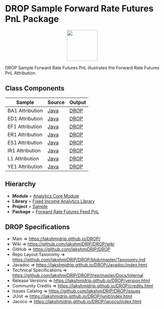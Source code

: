 # DROP Sample Forward Rate Futures PnL Package

<p align="center"><img src="https://github.com/lakshmiDRIP/DROP/blob/master/DRIP_Logo.gif?raw=true" width="100"></p>

DROP Sample Forward Rate Futures PnL illustrates the Forward Rate Futures PnL Attribution.


## Class Components

 |      Sample     | Source | Output |
 |-----------------|--------|--------|
 | BA1 Attribution | [Java](https://github.com/lakshmiDRIP/DROP/tree/master/src/main/java/org/drip/sample/forwardratefuturesonl/BA1Attribution.java) | [DROP](https://github.com/lakshmiDRIP/DROP/blob/master/drop/org/drip/sample/forwardratefuturespnl/BA1Attribution.drop) |
 | ED1 Attribution | [Java](https://github.com/lakshmiDRIP/DROP/tree/master/src/main/java/org/drip/sample/forwardratefuturesonl/ED1Attribution.java) | [DROP](https://github.com/lakshmiDRIP/DROP/blob/master/drop/org/drip/sample/forwardratefuturespnl/ED1Attribution.drop) |
 | EF1 Attribution | [Java](https://github.com/lakshmiDRIP/DROP/tree/master/src/main/java/org/drip/sample/forwardratefuturesonl/EF1Attribution.java) | [DROP](https://github.com/lakshmiDRIP/DROP/blob/master/drop/org/drip/sample/forwardratefuturespnl/EF1Attribution.drop) |
 | ER1 Attribution | [Java](https://github.com/lakshmiDRIP/DROP/tree/master/src/main/java/org/drip/sample/forwardratefuturesonl/ER1Attribution.java) | [DROP](https://github.com/lakshmiDRIP/DROP/blob/master/drop/org/drip/sample/forwardratefuturespnl/ER1Attribution.drop) |
 | ES1 Attribution | [Java](https://github.com/lakshmiDRIP/DROP/tree/master/src/main/java/org/drip/sample/forwardratefuturesonl/ES1Attribution.java) | [DROP](https://github.com/lakshmiDRIP/DROP/blob/master/drop/org/drip/sample/forwardratefuturespnl/ES1Attribution.drop) |
 | IR1 Attribution | [Java](https://github.com/lakshmiDRIP/DROP/tree/master/src/main/java/org/drip/sample/forwardratefuturesonl/IR1Attribution.java) | [DROP](https://github.com/lakshmiDRIP/DROP/blob/master/drop/org/drip/sample/forwardratefuturespnl/IR1Attribution.drop) |
 | L1 Attribution | [Java](https://github.com/lakshmiDRIP/DROP/tree/master/src/main/java/org/drip/sample/forwardratefuturesonl/L1Attribution.java) | [DROP](https://github.com/lakshmiDRIP/DROP/blob/master/drop/org/drip/sample/forwardratefuturespnl/L1Attribution.drop) |
 | YE1 Attribution | [Java](https://github.com/lakshmiDRIP/DROP/tree/master/src/main/java/org/drip/sample/forwardratefuturesonl/YE1Attribution.java) | [DROP](https://github.com/lakshmiDRIP/DROP/blob/master/drop/org/drip/sample/forwardratefuturespnl/YE1Attribution.drop) |


## Hierarchy

 <ul>
	<li><b>Module </b> = <a href = "https://github.com/lakshmiDRIP/DROP/tree/master/AnalyticsCore.md">Analytics Core Module</a></li>
	<li><b>Library</b> = <a href = "https://github.com/lakshmiDRIP/DROP/tree/master/FixedIncomeAnalyticsLibrary.md">Fixed Income Analytics Library</a></li>
	<li><b>Project</b> = <a href = "https://github.com/lakshmiDRIP/DROP/tree/master/src/main/java/org/drip/sample/README.md">Sample</a></li>
	<li><b>Package</b> = <a href = "https://github.com/lakshmiDRIP/DROP/tree/master/src/main/java/org/drip/sample/forwardratefuturespnl/README.md">Forward Rate Futures Feed PnL</a></li>
 </ul>


## DROP Specifications

 * Main                     => https://lakshmidrip.github.io/DROP/
 * Wiki                     => https://github.com/lakshmiDRIP/DROP/wiki
 * GitHub                   => https://github.com/lakshmiDRIP/DROP
 * Repo Layout Taxonomy     => https://github.com/lakshmiDRIP/DROP/blob/master/Taxonomy.md
 * Javadoc                  => https://lakshmidrip.github.io/DROP/Javadoc/index.html
 * Technical Specifications => https://github.com/lakshmiDRIP/DROP/tree/master/Docs/Internal
 * Release Versions         => https://lakshmidrip.github.io/DROP/version.html
 * Community Credits        => https://lakshmidrip.github.io/DROP/credits.html
 * Issues Catalog           => https://github.com/lakshmiDRIP/DROP/issues
 * JUnit                    => https://lakshmidrip.github.io/DROP/junit/index.html
 * Jacoco                   => https://lakshmidrip.github.io/DROP/jacoco/index.html
